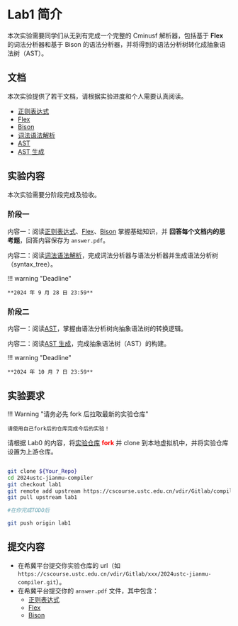 # Lab1 简介

本次实验需要同学们从无到有完成一个完整的 Cminusf 解析器，包括基于 **Flex** 的词法分析器和基于 Bison 的语法分析器，并将得到的语法分析树转化成抽象语法树（AST）。

## 文档

本次实验提供了若干文档，请根据实验进度和个人需要认真阅读。

- [正则表达式](./正则表达式.md)
- [Flex](./Flex.md)
- [Bison](./Bison.md)
- [词法语法解析](词法语法解析.md)
- [AST](./AST.md)
- [AST 生成](AST生成.md)

## 实验内容

本次实验需要分阶段完成及验收。

### 阶段一

内容一：阅读[正则表达式](./正则表达式.md)、[Flex](./Flex.md)、[Bison](./Bison.md) 掌握基础知识，并 **回答每个文档内的思考题**，回答内容保存为 `answer.pdf`。

内容二：阅读[词法语法解析](词法语法解析.md)，完成词法分析器与语法分析器并生成语法分析树（syntax_tree）。

!!! warning "Deadline"

    **2024 年 9 月 28 日 23:59**

### 阶段二

内容一：阅读[AST](./AST.md)，掌握由语法分析树向抽象语法树的转换逻辑。

内容二：阅读[AST 生成](AST生成.md)，完成抽象语法树（AST）的构建。

!!! warning "Deadline"

    **2024 年 10 月 7 日 23:59**

## 实验要求

!!! Warning "请务必先 fork 后拉取最新的实验仓库"

    请使用自己fork后的仓库完成今后的实验！

请根据 Lab0 的内容，将[实验仓库](https://cscourse.ustc.edu.cn/vdir/Gitlab/compiler_staff/2024ustc-jianmu-compiler) <font color="red">**fork**</font> 并 clone 到本地虚拟机中，并将实验仓库设置为上游仓库。

```bash

git clone ${Your_Repo}
cd 2024ustc-jianmu-compiler
git checkout lab1
git remote add upstream https://cscourse.ustc.edu.cn/vdir/Gitlab/compiler_staff/2024ustc-jianmu-compiler
git pull upstream lab1

#在你完成TODO后

git push origin lab1

```

## 提交内容

- 在希冀平台提交你实验仓库的 url（如 `https://cscourse.ustc.edu.cn/vdir/Gitlab/xxx/2024ustc-jianmu-compiler.git`）。
- 在希冀平台提交你的 `answer.pdf` 文件，其中包含：
  - [正则表达式](./正则表达式.md#思考题)
  - [Flex](./Flex.md#思考题)
  - [Bison](./Bison.md#思考题)
